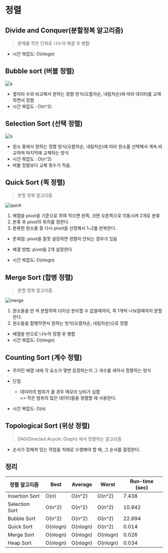 # 정렬

## Divide and Conquer(분할정복 알고리즘)

> 문제를 작은 단위로 나누어 해결 후 병합

- 시간 복잡도: O(nlogn)

## Bubble sort (버블 정렬)

![s](https://gmlwjd9405.github.io/images/algorithm-bubble-sort/bubble-sort.png)

- 옆자리 수와 비교해서 원하는 정렬 방식(오름차순, 내림차순)에 따라 데이터를 교체하면서 정렬
- 시간 복잡도 : O(n^2)

## Selection Sort (선택 정렬)

![s](https://gmlwjd9405.github.io/images/algorithm-selection-sort/selection-sort.png)

- 원소 중에서 원하는 정렬 방식(오름차순, 내림차순)에 따라 원소를 선택해서 계속 비교하며 마지막에 교체하는 방식
- 시간 복잡도 : O(n^2)
- 버블 정렬보다 교체 횟수가 적음.

## Quick Sort (퀵 정렬)

> 분할 정복 알고리즘

![quick](https://gmlwjd9405.github.io/images/algorithm-quick-sort/quick-sort.png)

1. 배열을 pivot을 기준으로 하여 작으면 왼쪽, 크면 오른쪽으로 이동시켜 2개로 분류
2. 분류 후 pivot의 위치를 정한다.
3. 분류한 원소들 중 다시 pivot을 선정해서 1~2를 반복한다.

- 문제점: pivot을 잘못 설정하면 정렬이 안되는 경우가 있음
- 해결 방법: pivot을 2개 설정한다

- 시간 복잡도: O(nlogn)

## Merge Sort (합병 정렬)

> 분할 정복 알고리즘

![merge](https://gmlwjd9405.github.io/images/algorithm-merge-sort/merge-sort-concepts.png)

1. 원소들을 반 씩 분할하여 더이상 분리할 수 없을때까지, 즉 1개씩 나눠질때까지 분할한다.
2. 원소들을 합병하면서 원하는 방식(오름차순, 내림차순)으로 정렬

- 배열을 반으로 나누어 정렬 후 병합
- 시간 복잡도: O(nlogn)

## Counting Sort (계수 정렬)

- 주어진 배열 내에 각 요소가 몇번 등장하는지 그 개수를 세어서 정렬하는 방식
- 단점

  - 데이터의 범위가 클 경우 메모리 낭비가 심함  
    => 작은 범위의 많은 데이터들을 정렬할 때 사용한다.

- 시간 복잡도: O(n)

## Topological Sort (위상 정렬)

> DAG(Directed Acyclic Graph) 에서 정렬하는 알고리즘

- 순서가 정해져 있는 작업을 차례로 수행해야 할 때, 그 순서를 결정한다.

## 정리

| 정렬 알고리즘  | Best     | Average  | Worst    | Run-time (sec) |
| -------------- | -------- | -------- | -------- | -------------- |
| Insertion Sort | O(n)     | O(n^2)   | O(n^2)   | 7.438          |
| Selection Sort | O(n^2)   | O(n^2)   | O(n^2)   | 10.842         |
| Bubble Sort    | O(n^2)   | O(n^2)   | O(n^2)   | 22.894         |
| Quick Sort     | O(nlogn) | O(nlogn) | O(n^2)   | 0.014          |
| Merge Sort     | O(nlogn) | O(nlogn) | O(nlogn) | 0.026          |
| Heap Sort      | O(nlogn) | O(nlogn) | O(nlogn) | 0.034          |
